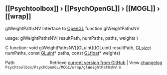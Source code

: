 ## [[Psychtoolbox]] &#8250; [[PsychOpenGL]] &#8250; [[MOGL]] &#8250; [[wrap]]

glWeightPathsNV  Interface to [OpenGL](OpenGL) function glWeightPathsNV  
  
usage:  glWeightPathsNV( resultPath, numPaths, paths, weights )  
  
C function:  void glWeightPathsNV[(GLuint]((GLuint) resultPath, [GLsizei](GLsizei) numPaths, const [GLuint](GLuint)\* paths, const [GLfloat](GLfloat)\* weights)  




<div class="code_header" style="text-align:right;">
  <span style="float:left;">Path&nbsp;&nbsp;</span> <span class="counter">Retrieve <a href=
  "https://raw.github.com/Psychtoolbox-3/Psychtoolbox-3/beta/Psychtoolbox/PsychOpenGL/MOGL/wrap/glWeightPathsNV.m">current version from GitHub</a> | View <a href=
  "https://github.com/Psychtoolbox-3/Psychtoolbox-3/commits/beta/Psychtoolbox/PsychOpenGL/MOGL/wrap/glWeightPathsNV.m">changelog</a></span>
</div>
<div class="code">
  <code>Psychtoolbox/PsychOpenGL/MOGL/wrap/glWeightPathsNV.m</code>
</div>

